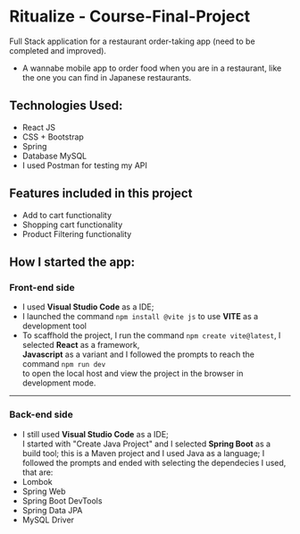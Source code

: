 # Ritualize - Course-Final-Project
Full Stack application for a restaurant order-taking app (need to be completed and improved).
* A wannabe mobile app to order food when you are in a restaurant, like the one you can find in Japanese restaurants.

## Technologies Used:
* React JS 
* CSS + Bootstrap
* Spring 
* Database MySQL
* I used Postman for testing my API

## Features included in this project
* Add to cart functionality
* Shopping cart functionality
* Product Filtering functionality

## How I started the app:
### Front-end side
* I used **Visual Studio Code** as a IDE;<br />
* I launched the command `npm install @vite js` to use **VITE** as a development tool
* To scaffhold the project, I run the command `npm create vite@latest`, I selected **React** as a framework, <br />
**Javascript** as a variant and I followed the prompts
to reach the command `npm run dev` <br />
to open the local host and view the project in the browser in development mode.
---
### Back-end side
* I still used **Visual Studio Code** as a IDE;<br />
I started with "Create Java Project" and I selected **Spring Boot** as a build tool;
this is a Maven project and I used Java as a language; I followed the prompts and
ended with selecting the dependecies I used,<br />
that are:
* Lombok
* Spring Web
* Spring Boot DevTools
* Spring Data JPA
* MySQL Driver

 
